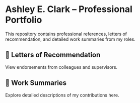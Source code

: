 # Ashley E. Clark – Professional Portfolio

This repository contains professional references, letters of recommendation, and detailed work summaries from my roles.
## 📄 Letters of Recommendation
View endorsements from colleagues and supervisors.
## 📝 Work Summaries
Explore detailed descriptions of my contributions here.

